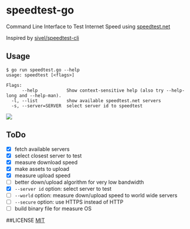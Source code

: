 # speedtest-go
Command Line Interface to Test Internet Speed using [speedtest.net](http://www.speedtest.net/)

Inspired by [sivel/speedtest-cli](https://github.com/sivel/speedtest-cli)

## Usage
```
$ go run speedtest.go --help
usage: speedtest [<flags>]

Flags:
      --help           Show context-sensitive help (also try --help-long and --help-man).
  -l, --list           show available speedtest.net servers
  -s, --server=SERVER  select server id to speedtest
```
![](https://github.com/showwin/speedtest-go/blob/master/docs/images/usage.png)

## ToDo
* [x] fetch available servers
* [x] select closest server to test
* [x] measure download speed
* [x] make assets to upload
* [x] measure upload speed
* [ ] better down/upload algorithm for very low bandwidth
* [x] `--server id` option: select server to test
* [ ] `--world` option: measure down/upload speed to world wide servers
* [ ] `--secure` option: use HTTPS instead of HTTP
* [ ] build binary file for measure OS

##LICENSE
[MIT](https://github.com/showwin/speedtest-go/blob/master/LICENSE)
